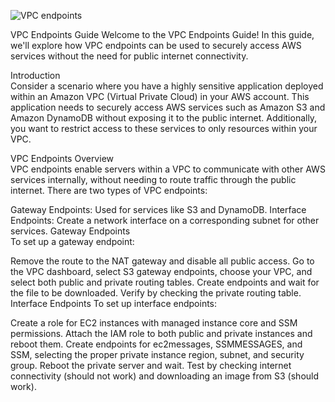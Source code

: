![VPC endpoints](https://github.com/saikiranpi/mastering-aws/assets/109568252/9395305a-78c6-4431-97fd-1856f9139392)


VPC Endpoints Guide
Welcome to the VPC Endpoints Guide! In this guide, we'll explore how VPC endpoints can be used to securely access AWS services without the need for public internet connectivity.

Introduction  
Consider a scenario where you have a highly sensitive application deployed within an Amazon VPC (Virtual Private Cloud) in your AWS account. This application needs to securely access AWS services such as Amazon S3 and Amazon DynamoDB without exposing it to the public internet. Additionally, you want to restrict access to these services to only resources within your VPC.

VPC Endpoints Overview  
VPC endpoints enable servers within a VPC to communicate with other AWS services internally, without needing to route traffic through the public internet. There are two types of VPC endpoints:

Gateway Endpoints: 
Used for services like S3 and DynamoDB.
Interface Endpoints: Create a network interface on a corresponding subnet for other services.
Gateway Endpoints  
To set up a gateway endpoint:

Remove the route to the NAT gateway and disable all public access.
Go to the VPC dashboard, select S3 gateway endpoints, choose your VPC, and select both public and private routing tables. Create endpoints and wait for the file to be downloaded.
Verify by checking the private routing table.
Interface Endpoints
To set up interface endpoints:

Create a role for EC2 instances with managed instance core and SSM permissions.
Attach the IAM role to both public and private instances and reboot them.
Create endpoints for ec2messages, SSMMESSAGES, and SSM, selecting the proper private instance region, subnet, and security group. Reboot the private server and wait.
Test by checking internet connectivity (should not work) and downloading an image from S3 (should work).

